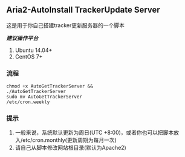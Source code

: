 ## Aria2-AutoInstall TrackerUpdate Server
这是用于你自己搭建tracker更新服务器的一个脚本

***建议操作平台***
1. Ubuntu 14.04+
2. CentOS 7+

### 流程
<code>chmod +x AutoGetTrackerServer && ./AutoGetTrackerServer</code>
<br><code>sudo mv AutoGetTrackerServer /etc/cron.weekly</code>

### 提示
1. 一般来说，系统默认更新为周日(UTC +8:00)，或者你也可以把脚本放入/etc/cron.monthly(更新周期为每月一次)
2. 请自己从脚本修改网站根目录(默认为Apache2)